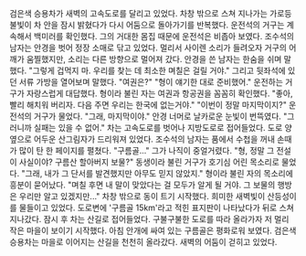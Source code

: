 검은색 승용차가 새벽의 고속도로를 달리고 있었다. 차창 밖으로 스쳐 지나가는 가로등 불빛이 차 안을 잠시 밝혔다가 다시 어둠으로 돌아가기를 반복했다. 운전석의 거구는 계속해서 백미러를 확인했다. 그의 거대한 몸집 때문에 운전석은 비좁아 보였다.
조수석의 남자는 안경을 벗어 정장 소매로 닦고 있었다. 멀리서 사이렌 소리가 들려오자 거구의 어깨가 움찔했지만, 소리는 다른 방향으로 멀어져 갔다.
안경을 쓴 남자는 한숨을 쉬며 말했다. "그렇게 겁먹지 마. 우리를 찾는 데 최소한 며칠은 걸릴 거야." 그리고 뒷좌석에 있던 서류 가방을 열어보며 말했다. "여권은?"
"형이 얘기한 대로 준비했어." 운전하는 거구가 자랑스럽게 대답했다.
형이라 불린 자는 여권과 항공권을 꼼꼼히 확인했다. "좋아, 빨리 해치워 버리자. 다음 주면 우리는 한국에 없는거야."
"이번이 정말 마지막이지?" 운전석의 거구가 물었다.
"그래, 마지막이야." 안경 너머로 날카로운 눈빛이 번뜩였다. "그러니까 실패는 있을 수 없어."
차는 고속도로를 벗어나 지방도로로 접어들었다. 도로 양옆으로 어두운 산그림자가 드리워져 있었다.
조수석의 남자는 품에서 수첩을 꺼내 손때가 많이 탄 한 페이지를 펼쳤다. "구름골..." 그가 나직이 중얼거렸다.
"형, 정말 그 전설이 사실이야? 구름산 할아버지 보물?" 동생이라 불린 거구가 호기심 어린 목소리로 물었다.
"그래, 내가 그 단서를 발견했지만 아무도 믿지 않았지." 형이라 불린 자의 목소리에 흥분이 묻어났다. "며칠 후면 내 말이 맞았다는 걸 모두가 알게 될 거야. 그 보물의 행방은 우리만 알고 있겠지만..."
차창 밖으로 동이 트기 시작했다. 희미한 새벽빛이 산등성이를 물들이고 있었다. 도로변에 '구름골 15km'라고 적힌 표지판이 나타났다가 뒤로 스쳐 지나갔다. 잠시 후 차는 산길로 접어들었다. 구불구불한 도로를 따라 올라가자 저 멀리 작은 마을이 보이기 시작했다. 아침 안개에 싸여 있는 구름골은 평화로워 보였다. 검은색 승용차는 마을로 이어지는 산길을 천천히 올라갔다. 새벽의 어둠이 걷히고 있었다.
